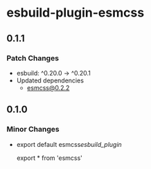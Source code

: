 # esbuild-plugin-esmcss

## 0.1.1

### Patch Changes

- esbuild: ^0.20.0 -> ^0.20.1
- Updated dependencies
  - esmcss@0.2.2

## 0.1.0

### Minor Changes

- export default esmcss*esbuild_plugin*

  export \* from 'esmcss'
